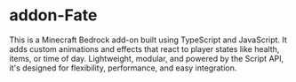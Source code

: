 # addon-Fate
This is a Minecraft Bedrock add-on built using TypeScript and JavaScript. It adds custom animations and effects that react to player states like health, items, or time of day. Lightweight, modular, and powered by the Script API, it's designed for flexibility, performance, and easy integration.
